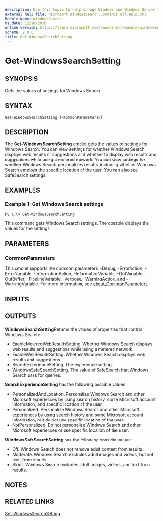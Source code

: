 ```yaml
---
description: Use this topic to help manage Windows and Windows Server technologies with Windows PowerShell.
external help file: Microsoft.WindowsSearch.Commands.dll-Help.xml
Module Name: WindowsSearch
ms.date: 12/20/2016
online version: https://learn.microsoft.com/powershell/module/windowssearch/get-windowssearchsetting?view=windowsserver2025-ps&wt.mc_id=ps-gethelp
schema: 2.0.0
title: Get-WindowsSearchSetting
---
```


# Get-WindowsSearchSetting

## SYNOPSIS
Gets the values of settings for Windows Search.

## SYNTAX

```
Get-WindowsSearchSetting [<CommonParameters>]
```

## DESCRIPTION
The **Get-WindowsSearchSetting** cmdlet gets the values of settings for Windows Search.
You can view settings for whether Windows Search displays web results or suggestions and whether to display web results and suggestions while using a metered network.
You can view settings for whether Windows Search personalizes results, including whether Windows Search employs the specific location of the user.
You can also see SafeSearch settings.

## EXAMPLES

### Example 1: Get Windows Search settings
```
PS C:\> Get-WindowsSearchSetting
```

This command gets Windows Search settings.
The console displays the values for the settings.

## PARAMETERS

### CommonParameters
This cmdlet supports the common parameters: -Debug, -ErrorAction, -ErrorVariable, -InformationAction, -InformationVariable, -OutVariable, -OutBuffer, -PipelineVariable, -Verbose, -WarningAction, and -WarningVariable. For more information, see [about_CommonParameters](https://go.microsoft.com/fwlink/?LinkID=113216).

## INPUTS

## OUTPUTS

###
**WindowsSearchSetting**Returns the values of properties that control Windows Search:

- EnableMeteredWebResultsSetting.
Whether Windows Search displays web results and suggestions while using a metered network.
- EnableWebResultsSetting.
Whether Windows Search displays web results and suggestions.
- SearchExperienceSetting.
The experience setting.
- WindowsSafeSearchSetting.
The value of SafeSearch that Windows Search uses for queries.

**SearchExperienceSetting** has the following possible values:

- PersonalizedAndLocation.
Personalize Windows Search and other Microsoft experiences by using search history, some Microsoft account information, and specific location of the user.
- Personalized.
Personalize Windows Search and other Microsoft experiences by using search history and some Microsoft account information, but do not use specific location of the user.
- NotPersonalized.
Do not personalize Windows Search and other Microsoft experiences or use specific location of the user.

**WindowsSafeSearchSetting** has the following possible values:

- Off.
Windows Search does not remove adult content from results.
- Moderate.
Windows Search excludes adult images and videos, but not text, from results.
- Strict.
Windows Search excludes adult images, videos, and text from results.

## NOTES

## RELATED LINKS

[Set-WindowsSearchSetting](./Set-WindowsSearchSetting.md)

